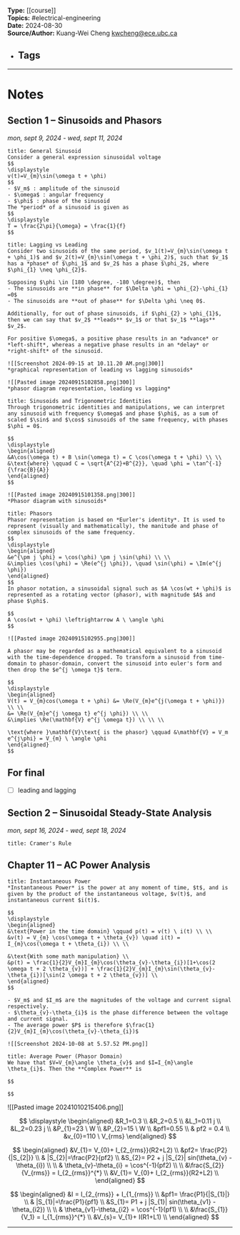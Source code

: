 **Type:** [[course]]  
**Topics:** #electrical-engineering  
**Date:** 2024-08-30  
**Source/Author:** Kuang-Wei Cheng kwcheng@ece.ubc.ca
- **Tags**
	- 

---
# Notes

## Section 1 – Sinusoids and Phasors
*mon, sept 9, 2024 - wed, sept 11, 2024*

```ad-summary
title: General Sinusoid
Consider a general expression sinusoidal voltage
$$
\displaystyle
v(t)=V_{m}\sin(\omega t + \phi)
$$
- $V_m$ : amplitude of the sinusoid
- $\omega$ : angular frequency
- $\phi$ : phase of the sinusoid
The *period* of a sinusoid is given as 
$$
\displaystyle
T = \frac{2\pi}{\omega} = \frac{1}{f}
$$
```

```ad-tip
title: Lagging vs Leading
Consider two sinusoids of the same period, $v_1(t)=V_{m}\sin(\omega t + \phi_1)$ and $v_2(t)=V_{m}\sin(\omega t + \phi_2)$, such that $v_1$ has a *phase* of $\phi_1$ and $v_2$ has a phase $\phi_2$, where $\phi_{1} \neq \phi_{2}$.

Supposing $\phi \in [180 \degree, -180 \degree)$, then
- The sinusoids are **in phase** for $\Delta \phi = \phi_{2}-\phi_{1} =0$
- The sinusoids are **out of phase** for $\Delta \phi \neq 0$. 

Additionally, for out of phase sinusoids, if $\phi_{2} > \phi_{1}$, then we can say that $v_2$ **leads** $v_1$ or that $v_1$ **lags** $v_2$.

For positive $\omega$, a positive phase results in an *advance* or *left-shift*, whereas a negative phase results in an *delay* or *right-shift* of the sinusoid.

![[Screenshot 2024-09-15 at 10.11.20 AM.png|300]]
*graphical representation of leading vs lagging sinusoids*

![[Pasted image 20240915102858.png|300]]
*phasor diagram representation, leading vs lagging*
```

```ad-summary
title: Sinusoids and Trigonometric Identities
Through trigonometric identities and manipulations, we can interpret any sinusoid with frequency $\omega$ and phase $\phi$, as a sum of scaled $\sin$ and $\cos$ sinusoids of the same frequency, with phases $\phi = 0$.

$$
\displaystyle
\begin{aligned}
&A\cos(\omega t) + B \sin(\omega t) = C \cos(\omega t + \phi) \\ \\
&\text{where} \qquad C = \sqrt{A^{2}+B^{2}}, \quad \phi = \tan^{-1}{\frac{B}{A}}
\end{aligned}
$$

![[Pasted image 20240915101358.png|300]]
*Phasor diagram with sinusoids*
```

```ad-summary
title: Phasors
Phasor representation is based on *Eurler's identity*. It is used to represent (visually and mathematically), the manitude and phase of complex sinusoids of the same frequency.
$$
\displaystyle
\begin{aligned}
&e^{\pm j \phi} = \cos(\phi) \pm j \sin(\phi) \\ \\
&\implies \cos(\phi) = \Re(e^{j \phi}), \quad \sin(\phi) = \Im(e^{j \phi})
\end{aligned}
$$
In phasor notation, a sinusoidal signal such as $A \cos(wt + \phi)$ is represented as a rotating vector (phasor), with magnitude $A$ and phase $\phi$.

$$
A \cos(wt + \phi) \leftrightarrow A \ \angle \phi
$$

![[Pasted image 20240915102955.png|300]]

A phasor may be regarded as a mathematical equivalent to a sinusoid with the time-dependence dropped. To transform a sinusoid from time-domain to phasor-domain, convert the sinusoid into euler's form and then drop the $e^{j \omega t}$ term.

$$
\displaystyle
\begin{aligned}
V(t) = V_{m}cos(\omega t + \phi) &= \Re(V_{m}e^{j(\omega t + \phi)}) \\ \\
&= \Re(V_{m}e^{j \omega t} e^{j \phi}) \\ \\
&\implies \Re(\mathbf{V} e^{j \omega t}) \\ \\ \\

\text{where }\mathbf{V}\text{ is the phasor} \qquad &\mathbf{V} = V_m e^{j\phi} = V_{m} \ \angle \phi
\end{aligned}
$$
```
## For final

- [ ] leading and lagging

## Section 2 – Sinusoidal Steady-State Analysis
*mon, sept 16, 2024 - wed, sept 18, 2024*

```ad-tip
title: Cramer's Rule

```

## Chapter 11 – AC Power Analysis

```ad-summary
title: Instantaneous Power
*Instantaneous Power* is the power at any moment of time, $t$, and is given by the product of the instantaneous voltage, $v(t)$, and instantaneous current $i(t)$.

$$
\displaystyle
\begin{aligned}
&\text{Power in the time domain} \qquad p(t) = v(t) \ i(t) \\ \\
&v(t) = V_{m} \cos(\omega t + \theta_{v}) \quad i(t) = I_{m}\cos(\omega t + \theta_{i}) \\ \\

&\text{With some math manipulation} \\ 
&p(t) = \frac{1}{2}V_{m}I_{m}\cos(\theta_{v}-\theta_{i})[1+\cos(2 \omega t + 2 \theta_{v})] + \frac{1}{2}V_{m}I_{m}\sin(\theta_{v}-\theta_{i})[\sin(2 \omega t + 2 \theta_{v})] \\
\end{aligned}
$$

- $V_m$ and $I_m$ are the magnitudes of the voltage and current signal respectively.
- $\theta_{v}-\theta_{i}$ is the phase difference between the voltage and current signal.
- The average power $P$ is therefore $\frac{1}{2}V_{m}I_{m}\cos(\theta_{v}-\theta_{i})$

![[Screenshot 2024-10-08 at 5.57.52 PM.png]]
```

```ad-summary
title: Average Power (Phasor Domain)
We have that $V=V_{m}\angle \theta_{v}$ and $I=I_{m}\angle \theta_{i}$. Then the **Complex Power** is

$$

$$
```


![[Pasted image 20241010215406.png]]

$$
\displaystyle
\begin{aligned}
&R_1=0.3 \\ &R_2=0.5  \\ &L_1=0.11 j \\ &L_2=0.23 j \\ &P_{1}=23 \ W \\ &P_{2}=15 \ W \\ &pf1=0.55 \\ & pf2 = 0.4 \\ &v_{0}=110 \ V_{rms}
\end{aligned}
$$

$$
\begin{aligned}
&V_{1}= V_{0}+ I_{2_{rms}}(R2+L2) \\
&pf2= \frac{P2}{|S_{2|}} \\
& |S_{2}|=\frac{P2}{pf2} \\
&S_{2}= P2 + j |S_{2}| sin(\theta_{v} - \theta_{i}) \\ \\
& \theta_{v}-\theta_{i} = \cos^{-1}(pf2) \\ \\
&\frac{S_{2}}{V_{rms}} = I_{2_{rms}}^{*} \\
&V_{1}= V_{0}+ I_{2_{rms}}(R2+L2) \\
\end{aligned}
$$

$$
\begin{aligned}
&I = I_{2_{rms}} + I_{1_{rms}} \\
&pf1= \frac{P1}{|S_{1}|} \\
& |S_{1}|=\frac{P1}{pf1} \\
&S_{1}= P1 + j |S_{1}| sin(\theta_{v1} - \theta_{i2}) \\ \\
& \theta_{v1}-\theta_{i2} = \cos^{-1}(pf1) \\ \\
&\frac{S_{1}}{V_1} = I_{1_{rms}}^{*} \\
&V_{s}= V_{1}+ I(R1+L1) \\
\end{aligned}
$$

---
